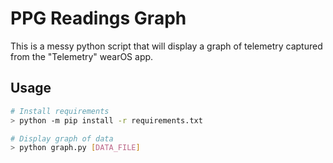 # PPG Readings Graph

This is a messy python script that will display a graph of telemetry captured from the "Telemetry" wearOS app.

## Usage

```bash
# Install requirements
> python -m pip install -r requirements.txt

# Display graph of data
> python graph.py [DATA_FILE]
```
